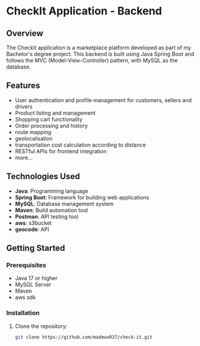 # CheckIt Application - Backend

## Overview
The CheckIt application is a marketplace platform developed as part of my Bachelor's degree project. This backend is built using Java Spring Boot and follows the MVC (Model-View-Controller) pattern, with MySQL as the database.

## Features
- User authentication and profile management for customers, sellers and drivers
- Product listing and management
- Shopping cart functionality
- Order processing and history
- route mapping
- geolocalisation
- transportation cost calculation according to distance
- RESTful APIs for frontend integration
- more...

## Technologies Used
- **Java**: Programming language
- **Spring Boot**: Framework for building web applications
- **MySQL**: Database management system
- **Maven**: Build automation tool
- **Postman**: API testing tool
- **aws**: s3bucket
- **geocode**: API

## Getting Started

### Prerequisites
- Java 17 or higher
- MySQL Server
- Maven
- aws sdk

### Installation

1. Clone the repository:
   ```bash
   git clone https://github.com/madmaxR37/check-it.git
